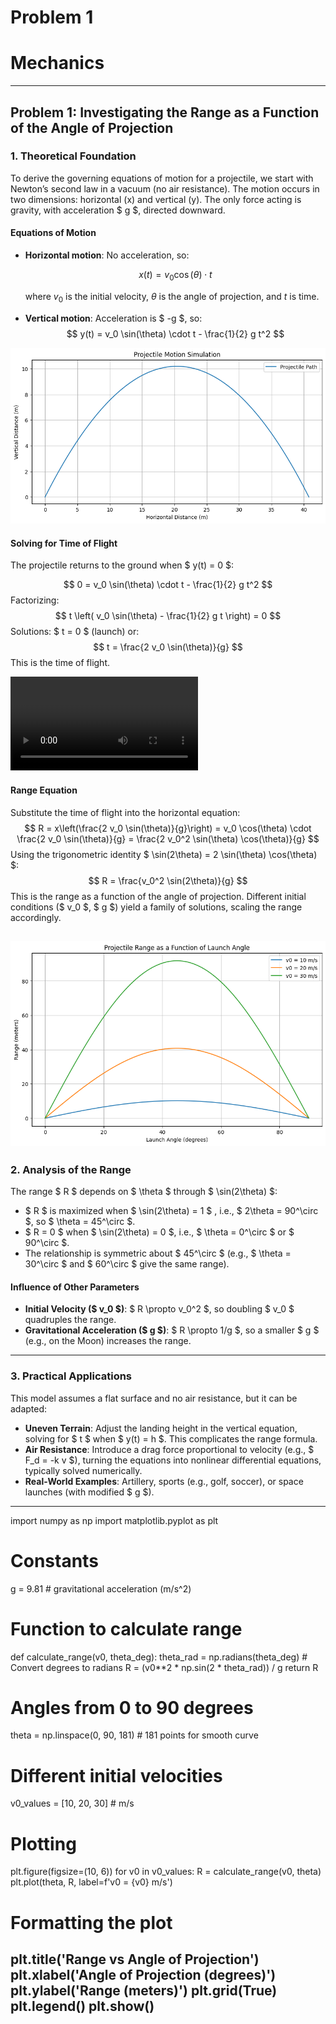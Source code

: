 # Problem 1
# Mechanics
---
## Problem 1: Investigating the Range as a Function of the Angle of Projection

### 1. Theoretical Foundation

To derive the governing equations of motion for a projectile, we start with Newton’s second law in a vacuum (no air resistance). The motion occurs in two dimensions: horizontal (x) and vertical (y). The only force acting is gravity, with acceleration $ g $, directed downward.

#### Equations of Motion
- **Horizontal motion**: No acceleration, so:

  $$
  x(t) = v_0 \cos(\theta) \cdot t
  $$

  where $v_0$ is the initial velocity, $\theta$ is the angle of projection, and $t$ is time.
- **Vertical motion**: Acceleration is $ -g $, so:
  $$
  y(t) = v_0 \sin(\theta) \cdot t - \frac{1}{2} g t^2
  $$

![alt text](image.png)
#### Solving for Time of Flight
The projectile returns to the ground when $ y(t) = 0 $:

$$
0 = v_0 \sin(\theta) \cdot t - \frac{1}{2} g t^2
$$
Factorizing:
$$
t \left( v_0 \sin(\theta) - \frac{1}{2} g t \right) = 0
$$
Solutions: $ t = 0 $ (launch) or:
$$
t = \frac{2 v_0 \sin(\theta)}{g}
$$
This is the time of flight.

<video controls src="projectile_time_of_flight (2).mp4" title="Title"></video>
#### Range Equation
Substitute the time of flight into the horizontal equation:
$$
R = x\left(\frac{2 v_0 \sin(\theta)}{g}\right) = v_0 \cos(\theta) \cdot \frac{2 v_0 \sin(\theta)}{g} = \frac{2 v_0^2 \sin(\theta) \cos(\theta)}{g}
$$
Using the trigonometric identity $ \sin(2\theta) = 2 \sin(\theta) \cos(\theta) $:
$$
R = \frac{v_0^2 \sin(2\theta)}{g}
$$
This is the range as a function of the angle of projection. Different initial conditions ($ v_0 $, $ g $) yield a family of solutions, scaling the range accordingly.

![alt text](image-1.png)
---

### 2. Analysis of the Range


The range $ R $ depends on $ \theta $ through $ \sin(2\theta) $:
- $ R $ is maximized when $ \sin(2\theta) = 1 $ , i.e., \$ 2\theta = 90^\circ $, so $ \theta = 45^\circ $.
- $ R = 0 $ when $ \sin(2\theta) = 0 $, i.e., $ \theta = 0^\circ $ or $ 90^\circ $.
- The relationship is symmetric about $ 45^\circ $ (e.g., $ \theta = 30^\circ $ and $ 60^\circ $ give the same range).

#### Influence of Other Parameters
- **Initial Velocity ($ v_0 $)**: $ R \propto v_0^2 $, so doubling $ v_0 $ quadruples the range.
- **Gravitational Acceleration ($ g $)**: $ R \propto 1/g $, so a smaller $ g $ (e.g., on the Moon) increases the range.

---

### 3. Practical Applications

This model assumes a flat surface and no air resistance, but it can be adapted:
- **Uneven Terrain**: Adjust the landing height in the vertical equation, solving for $ t $ when $ y(t) = h $. This complicates the range formula.
- **Air Resistance**: Introduce a drag force proportional to velocity (e.g., $ F_d = -k v $), turning the equations into nonlinear differential equations, typically solved numerically.
- **Real-World Examples**: Artillery, sports (e.g., golf, soccer), or space launches (with modified $ g $).

---

import numpy as np
import matplotlib.pyplot as plt

# Constants

g = 9.81  # gravitational acceleration (m/s^2)

# Function to calculate range
def calculate_range(v0, theta_deg):
    theta_rad = np.radians(theta_deg)  # Convert degrees to radians
    R = (v0**2 * np.sin(2 * theta_rad)) / g
    return R

# Angles from 0 to 90 degrees
theta = np.linspace(0, 90, 181)  # 181 points for smooth curve

# Different initial velocities
v0_values = [10, 20, 30]  # m/s

# Plotting
plt.figure(figsize=(10, 6))
for v0 in v0_values:
    R = calculate_range(v0, theta)
    plt.plot(theta, R, label=f'v0 = {v0} m/s')

# Formatting the plot
plt.title('Range vs Angle of Projection')
plt.xlabel('Angle of Projection (degrees)')
plt.ylabel('Range (meters)')
plt.grid(True)
plt.legend()
plt.show()
---